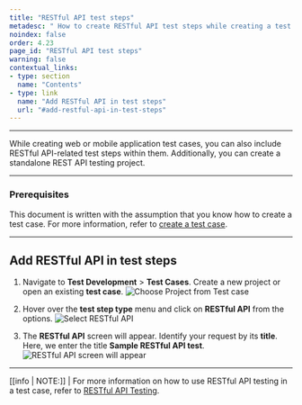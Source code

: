 ```yaml
---
title: "RESTful API test steps"
metadesc: " How to create RESTful API test steps while creating a test case in Testsigma"
noindex: false
order: 4.23
page_id: "RESTful API test steps"
warning: false
contextual_links:
- type: section
  name: "Contents"
- type: link
  name: "Add RESTful API in test steps"
  url: "#add-restful-api-in-test-steps"
---
```


---

While creating web or mobile application test cases, you can also include RESTful API-related test steps within them. Additionally, you can create a standalone REST API testing project.

---
### **Prerequisites**

This document is written with the assumption that you know how to create a test case. For more information, refer to [create a test case](https://website.testsigma.com/docs/test-cases/manage/add-edit-delete/#creating-a-test-case).

---

## **Add RESTful API in test steps**

1. Navigate to **Test Development** > **Test Cases**. Create a new project or open an existing **test case**. ![Choose Project from Test case](https://s3.amazonaws.com/static-docs.testsigma.com/new_images/projects/overview/testcase_restapi.png)

2. Hover over the **test step type** menu and click on **RESTful API** from the options. ![Select RESTful API](https://s3.amazonaws.com/static-docs.testsigma.com/new_images/projects/overview/restfullapi_teststeps.gif)

3. The **RESTful API** screen will appear. Identify your request by its **title**. Here, we enter the title **Sample RESTful API test**. ![RESTful API screen will appear](https://s3.amazonaws.com/static-docs.testsigma.com/new_images/projects/overview/restfullapiscreenhigh.png)

---

[[info | NOTE:]]
| For more information on how to use RESTful API testing in a test case, refer to [RESTful API Testing](https://testsigma.com/docs/test-cases/create-steps-restapi/restful-api-overview/).
